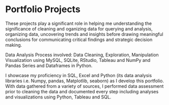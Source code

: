# Portfolio Projects

These projects play a significant role in helping me understanding the significance of cleaning and oganizing data for querying and analysis, organizing data, uncovering trends and insights before drawing meaningful conclusions for communicating critical findings and strategic decision making.

Data Analysis Process involved: Data Cleaning, Exploration, Manipulation Visualization using MySQL, SQLite, RStudio, Tableau and NumPy and Pandas Series and Dataframes in Python.

I showcase my proficiency in SQL, Excel and Python (its data analysis libraries i.e. Numpy, pandas, Matplotlib, seaborn) as I develop this portfolio. With data gathered from a variety of sources, I performed data assessment prior to cleaning the data and documented every step including analyses and visualizations using Python, Tableau and SQL.




